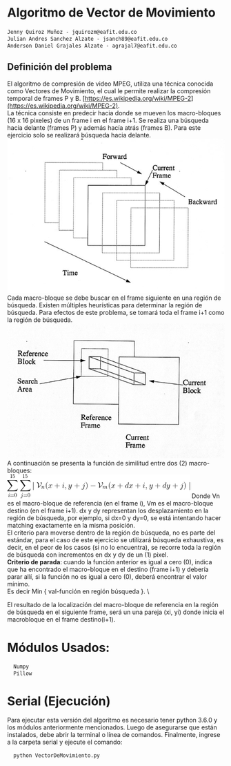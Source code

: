 # Algoritmo de Vector de Movimiento

```
Jenny Quiroz Muñoz - jquirozm@eafit.edu.co
Julian Andres Sanchez Alzate - jsanch89@eafit.edu.co
Anderson Daniel Grajales Alzate - agrajal7@eafit.edu.co
```

## Definición del problema

El algoritmo de compresión de video MPEG, utiliza una técnica conocida como Vectores de Movimiento, el cual le permite realizar la compresión temporal de frames P y B. [https://es.wikipedia.org/wiki/MPEG-2](https://es.wikipedia.org/wiki/MPEG-2). \
La técnica consiste en predecir hacia donde se mueven los macro-bloques (16 x 16 pixeles) de un frame i en el frame i+1. Se realiza una búsqueda hacia delante (frames P) y además hacía atrás (frames B). Para este ejercicio solo se realizará búsqueda hacia delante. \
![Macrobloque1](macrobloque1.jpg)
Cada macro-bloque se debe buscar en el frame siguiente en una región de búsqueda. Existen múltiples heurísticas para determinar la región de búsqueda. Para efectos de este problema, se tomará toda el frame i+1 como la región de búsqueda. \
![Macrobloque2](macrobloque2.jpg)
A continuación se presenta la función de similitud entre dos (2) macro-bloques: \
![Equacion1](equacion1.gif)
Donde Vn  es el macro-bloque de referencia (en el frame i), Vm es el macro-bloque destino (en el frame i+1). dx y dy representan los desplazamiento en la región de búsqueda, por ejemplo, si dx=0 y dy=0, se está intentando hacer matching exactamente en la misma posición. \
El criterio para moverse dentro de la región de búsqueda, no es parte del estándar, para el caso de este ejercicio se utilizará búsqueda exhaustiva, es decir, en el peor de los casos (si no lo encuentra), se recorre toda la región de búsqueda con incrementos en dx y dy de un (1) pixel. \
<b>Criterio de parada</b>: cuando la función anterior es igual a cero (0), indica que ha encontrado el macro-bloque en el destino (frame i+1) y debería parar allí, si la función no es igual a cero (0), deberá encontrar el valor mínimo. \
Es decir Min { val-función en región búsqueda }. \

El resultado de la localización del macro-bloque de referencia en la región de búsqueda en el siguiente frame, será un una pareja (xi, yi) donde inicia el macrobloque en el frame destino(i+1).

# Módulos Usados:
```
  Numpy
  Pillow
```

# Serial (Ejecución)
Para ejecutar esta versión del algoritmo es necesario tener python 3.6.0 y los módulos anteriormente mencionados. Luego de asegurarse que están instalados, debe abrir la terminal o línea de comandos. Finalmente, ingrese a la carpeta serial y ejecute el comando: 

```
  python VectorDeMovimiento.py
```

